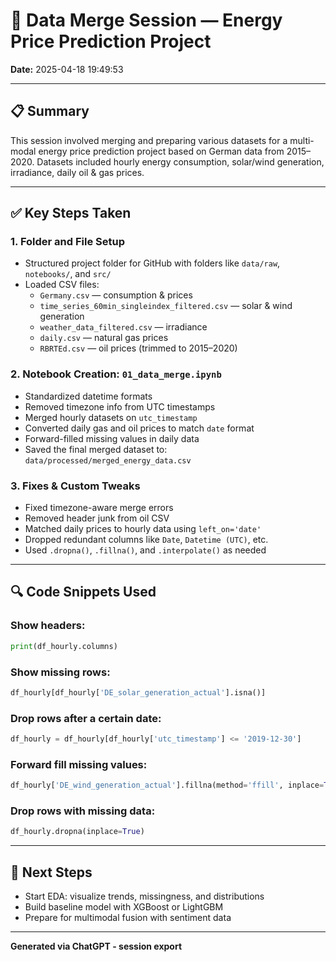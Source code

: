 # 🧠 Data Merge Session — Energy Price Prediction Project
**Date:** 2025-04-18 19:49:53

---

## 📋 Summary

This session involved merging and preparing various datasets for a multi-modal energy price prediction project based on German data from 2015–2020. Datasets included hourly energy consumption, solar/wind generation, irradiance, daily oil & gas prices.

---

## ✅ Key Steps Taken

### 1. **Folder and File Setup**
- Structured project folder for GitHub with folders like `data/raw`, `notebooks/`, and `src/`
- Loaded CSV files:
  - `Germany.csv` — consumption & prices
  - `time_series_60min_singleindex_filtered.csv` — solar & wind generation
  - `weather_data_filtered.csv` — irradiance
  - `daily.csv` — natural gas prices
  - `RBRTEd.csv` — oil prices (trimmed to 2015–2020)

### 2. **Notebook Creation: `01_data_merge.ipynb`**
- Standardized datetime formats
- Removed timezone info from UTC timestamps
- Merged hourly datasets on `utc_timestamp`
- Converted daily gas and oil prices to match `date` format
- Forward-filled missing values in daily data
- Saved the final merged dataset to: `data/processed/merged_energy_data.csv`

### 3. **Fixes & Custom Tweaks**
- Fixed timezone-aware merge errors
- Removed header junk from oil CSV
- Matched daily prices to hourly data using `left_on='date'`
- Dropped redundant columns like `Date`, `Datetime (UTC)`, etc.
- Used `.dropna()`, `.fillna()`, and `.interpolate()` as needed

---

## 🔍 Code Snippets Used

### Show headers:
```python
print(df_hourly.columns)
```

### Show missing rows:
```python
df_hourly[df_hourly['DE_solar_generation_actual'].isna()]
```

### Drop rows after a certain date:
```python
df_hourly = df_hourly[df_hourly['utc_timestamp'] <= '2019-12-30']
```

### Forward fill missing values:
```python
df_hourly['DE_wind_generation_actual'].fillna(method='ffill', inplace=True)
```

### Drop rows with missing data:
```python
df_hourly.dropna(inplace=True)
```

---

## 🧩 Next Steps
- Start EDA: visualize trends, missingness, and distributions
- Build baseline model with XGBoost or LightGBM
- Prepare for multimodal fusion with sentiment data

---

**Generated via ChatGPT - session export**
